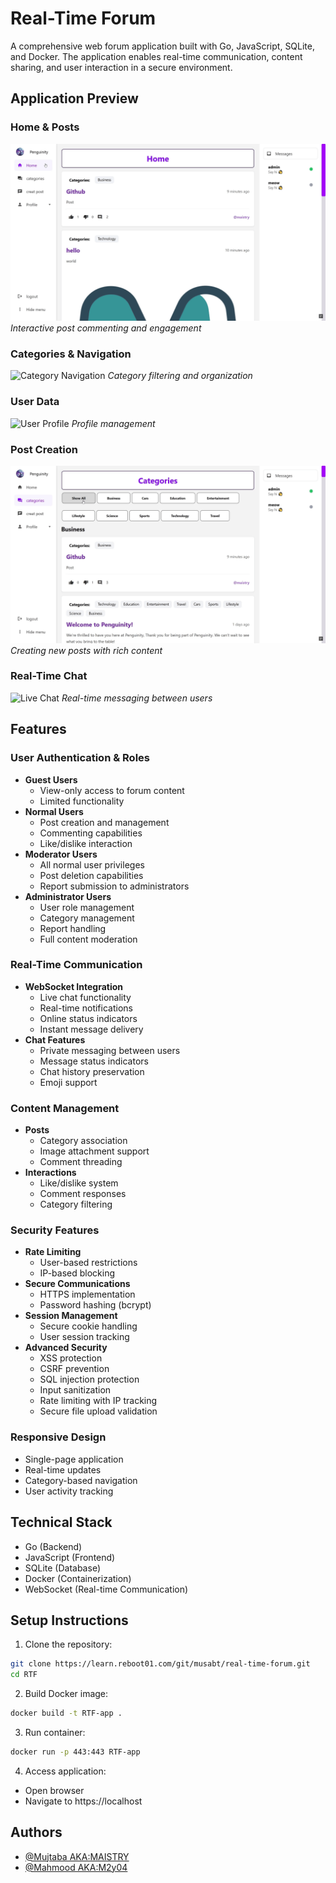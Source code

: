 # Real-Time Forum

A comprehensive web forum application built with Go, JavaScript, SQLite, and Docker. The application enables real-time communication, content sharing, and user interaction in a secure environment.

## Application Preview

### Home & Posts
![Forum Homepage](./.github/assets/Comment.gif)
*Interactive post commenting and engagement*

### Categories & Navigation
![Category Navigation](./.github/assets/categ.gif)
*Category filtering and organization*

### User Data
![User Profile](./.github/assets/Profile.gif)
*Profile management*

### Post Creation
![Post Creation](./.github/assets/create.gif)
*Creating new posts with rich content*

### Real-Time Chat
![Live Chat](./.github/assets/chat.gif)
*Real-time messaging between users*

## Features

### User Authentication & Roles
- **Guest Users**
  - View-only access to forum content
  - Limited functionality
- **Normal Users**
  - Post creation and management
  - Commenting capabilities
  - Like/dislike interaction
- **Moderator Users**
  - All normal user privileges
  - Post deletion capabilities
  - Report submission to administrators
- **Administrator Users**
  - User role management
  - Category management
  - Report handling
  - Full content moderation

### Real-Time Communication
- **WebSocket Integration**
  - Live chat functionality
  - Real-time notifications
  - Online status indicators
  - Instant message delivery
- **Chat Features**
  - Private messaging between users
  - Message status indicators
  - Chat history preservation
  - Emoji support

### Content Management
- **Posts**
  - Category association
  - Image attachment support
  - Comment threading
- **Interactions**
  - Like/dislike system
  - Comment responses
  - Category filtering

### Security Features
- **Rate Limiting**
  - User-based restrictions
  - IP-based blocking
- **Secure Communications**
  - HTTPS implementation
  - Password hashing (bcrypt)
- **Session Management**
  - Secure cookie handling
  - User session tracking
- **Advanced Security**
  - XSS protection
  - CSRF prevention
  - SQL injection protection
  - Input sanitization
  - Rate limiting with IP tracking
  - Secure file upload validation

### Responsive Design
- Single-page application
- Real-time updates
- Category-based navigation
- User activity tracking

## Technical Stack
- Go (Backend)
- JavaScript (Frontend)
- SQLite (Database)
- Docker (Containerization)
- WebSocket (Real-time Communication)

## Setup Instructions
1. Clone the repository:
```bash
git clone https://learn.reboot01.com/git/musabt/real-time-forum.git
cd RTF
```

2. Build Docker image:
```bash
docker build -t RTF-app .
```

3. Run container:
```bash
docker run -p 443:443 RTF-app
```

4. Access application:
- Open browser
- Navigate to https://localhost

## Authors
- [@Mujtaba AKA:MAISTRY](https://github.com/maistry)
- [@Mahmood AKA:M2y04](https://github.com/m2y04)